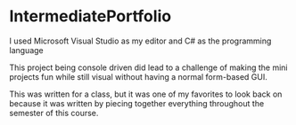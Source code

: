 # IntermediatePortfolio
I used Microsoft Visual Studio as my editor and C# as the programming language

This project being console driven did lead to a challenge of making the mini projects fun while still visual without having a normal form-based GUI. 

This was written for a class, but it was one of my favorites to look back on because it was written by piecing together everything throughout the semester of this course. 
